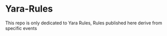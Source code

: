 # Yara-Rules

This repo is only dedicated to Yara Rules, Rules published here derive from specific events


